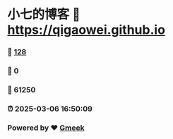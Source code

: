 # 小七的博客 :link: https://qigaowei.github.io 
### :page_facing_up: [128](https://qigaowei.github.io/tag.html) 
### :speech_balloon: 0 
### :hibiscus: 61250 
### :alarm_clock: 2025-03-06 16:50:09 
### Powered by :heart: [Gmeek](https://github.com/Meekdai/Gmeek)
